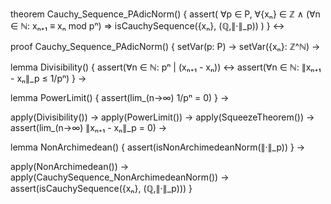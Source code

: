 theorem Cauchy_Sequence_PAdicNorm() {
  assert(
    ∀p ∈ P, ∀{xₙ} ∈ ℤ ∧
    (∀n ∈ ℕ: xₙ₊₁ ≡ xₙ mod pⁿ) ⇒
    isCauchySequence({xₙ}, (ℚ,∥·∥_p))
  )
} ↔

proof Cauchy_Sequence_PAdicNorm() {
  setVar(p: P) →
  setVar({xₙ}: ℤ^ℕ) →
  
  lemma Divisibility() {
    assert(∀n ∈ ℕ: pⁿ | (xₙ₊₁ - xₙ)) ↔
    assert(∀n ∈ ℕ: ∥xₙ₊₁ - xₙ∥_p ≤ 1/pⁿ)
  } →

  lemma PowerLimit() {
    assert(lim_(n→∞) 1/pⁿ = 0)
  } →

  apply(Divisibility()) →
  apply(PowerLimit()) →
  apply(SqueezeTheorem()) →
  assert(lim_(n→∞) ∥xₙ₊₁ - xₙ∥_p = 0) →

  lemma NonArchimedean() {
    assert(isNonArchimedeanNorm(∥·∥_p))
  } →

  apply(NonArchimedean()) →
  apply(CauchySequence_NonArchimedeanNorm()) →
  assert(isCauchySequence({xₙ}, (ℚ,∥·∥_p)))
}
